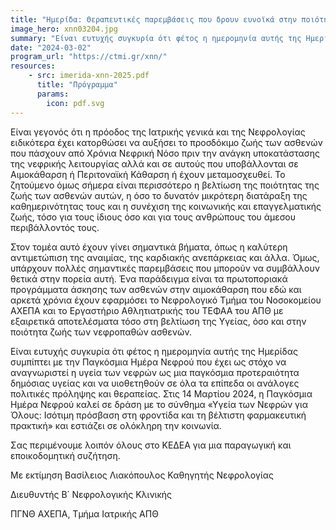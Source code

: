 ```yaml
---
title: "Ημερίδα: Θεραπευτικές παρεμβάσεις που δρουν ευνοϊκά στην ποιότητα ζωής ασθενών με ΧΝΝ "
image_hero: xnn03204.jpg
summary: "Είναι ευτυχής συγκυρία ότι φέτος η ημερομηνία αυτής της Ημερίδας συμπίπτει με την Παγκόσμια Ημέρα Νεφρού που έχει ως στόχο να αναγνωριστεί η υγεία των νεφρών ως μια παγκόσμια προτεραιότητα δημόσιας υγείας και να υιοθετηθούν σε όλα τα επίπεδα οι ανάλογες πολιτικές πρόληψης και θεραπείας. "
date: "2024-03-02"
program_url: "https://ctmi.gr/xnn/"
resources:
    - src: imerida-xnn-2025.pdf
      title: "Πρόγραμμα"
      params:
        icon: pdf.svg
---
```


Είναι γεγονός ότι η πρόοδος της Ιατρικής γενικά και της Νεφρολογίας ειδικότερα έχει κατορθώσει να αυξήσει το προσδόκιμο ζωής των ασθενών που πάσχουν από Χρόνια Νεφρική Νόσο πριν την ανάγκη υποκατάστασης της νεφρικής λειτουργίας αλλά και σε αυτούς που υποβάλλονται σε Αιμοκάθαρση ή Περιτοναϊκή Κάθαρση ή έχουν μεταμοσχευθεί.  Το ζητούμενο όμως σήμερα είναι περισσότερο η βελτίωση της ποιότητας της ζωής των ασθενών αυτών, η όσο το δυνατόν μικρότερη διατάραξη της καθημερινότητας τους και η συνέχιση της κοινωνικής και επαγγελματικής ζωής, τόσο για τους ίδιους όσο και για τους ανθρώπους του άμεσου περιβάλλοντός τους.

Στον τομέα αυτό έχουν γίνει σημαντικά βήματα, όπως η καλύτερη αντιμετώπιση της αναιμίας, της καρδιακής ανεπάρκειας και άλλα. Όμως, υπάρχουν πολλές σημαντικές παρεμβάσεις που μπορούν να συμβάλλουν θετικά στην πορεία αυτή. Ένα παράδειγμα είναι τα πρωτοποριακά προγράμματα άσκησης των ασθενών στην αιμοκάθαρση που εδώ και αρκετά χρόνια έχουν εφαρμόσει το Νεφρολογικό Τμήμα του Νοσοκομείου ΑΧΕΠΑ και το Εργαστήριο Αθλητιατρικής του ΤΕΦΑΑ του ΑΠΘ με εξαιρετικά αποτελέσματα τόσο στη βελτίωση της Υγείας, όσο και στην ποιότητα ζωής των νεφροπαθών ασθενών.

Είναι ευτυχής συγκυρία ότι φέτος η ημερομηνία αυτής της Ημερίδας συμπίπτει με την Παγκόσμια Ημέρα Νεφρού που έχει ως στόχο να αναγνωριστεί η υγεία των νεφρών ως μια παγκόσμια προτεραιότητα δημόσιας υγείας και να υιοθετηθούν σε όλα τα επίπεδα οι ανάλογες πολιτικές πρόληψης και θεραπείας. Στις 14 Μαρτίου 2024, η Παγκόσμια Ημέρα Νεφρού καλεί σε δράση με το σύνθημα «Υγεία των Νεφρών για Όλους: Ισότιμη πρόσβαση στη φροντίδα και τη βέλτιστη φαρμακευτική πρακτική» και εστιάζει σε ολόκληρη την κοινωνία.

Σας περιμένουμε λοιπόν όλους στο ΚΕΔΕΑ για μια παραγωγική και εποικοδομητική συζήτηση.

Με εκτίμηση
Βασίλειος Λιακόπουλος
Καθηγητής Νεφρολογίας

Διευθυντής Β΄ Νεφρολογικής Κλινικής

ΠΓΝΘ ΑΧΕΠΑ, Τμήμα Ιατρικής ΑΠΘ